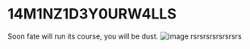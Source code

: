 # 14M1NZ1D3Y0URW4LLS
Soon fate will run its course, you will be dust.
![image](https://user-images.githubusercontent.com/92580523/137483680-a6e277fa-1f16-4253-bcd5-b263af95db44.png)
rsrsrsrsrsrsrsrs

